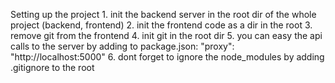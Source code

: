 Setting up the project 
    1. init the backend server in the root dir of the whole project (backend, frontend)
    2. init the frontend code as a dir in the root
    3. remove git from the frontend
    4. init git in the root dir
    5. you can easy the api calls to the server by adding to package.json: "proxy": "http://localhost:5000"
    6. dont forget to ignore the node_modules by adding .gitignore to the root

